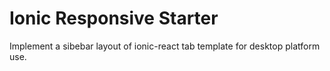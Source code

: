 # Ionic Responsive Starter

Implement a sibebar layout of ionic-react tab template for desktop platform use.
